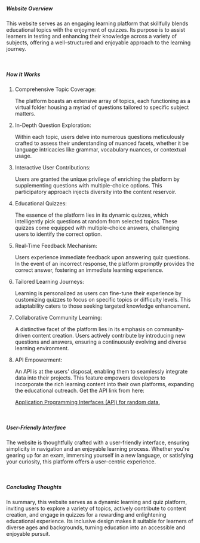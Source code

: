 <h5>Website Overview</h5>
<p>This website serves as an engaging learning platform that skillfully blends educational topics with the enjoyment of quizzes. Its purpose is to assist learners in testing and enhancing their knowledge across a variety of subjects, offering a well-structured and enjoyable approach to the learning journey. </p>
<br>
<h5>How It Works</h5>
<ol>
<li>Comprehensive Topic Coverage:

The platform boasts an extensive array of topics, each functioning as a virtual folder housing a myriad of questions tailored to specific subject matters. </li>
<li>In-Depth Question Exploration:

Within each topic, users delve into numerous questions meticulously crafted to assess their understanding of nuanced facets, whether it be language intricacies like grammar, vocabulary nuances, or contextual usage.</li>
<li>Interactive User Contributions:

Users are granted the unique privilege of enriching the platform by supplementing questions with multiple-choice options. This participatory approach injects diversity into the content reservoir.</li>
<li>Educational Quizzes:

The essence of the platform lies in its dynamic quizzes, which intelligently pick questions at random from selected topics. These quizzes come equipped with multiple-choice answers, challenging users to identify the correct option. </li>
<li>Real-Time Feedback Mechanism:

Users experience immediate feedback upon answering quiz questions. In the event of an incorrect response, the platform promptly provides the correct answer, fostering an immediate learning experience. </li>
<li>Tailored Learning Journeys:

Learning is personalized as users can fine-tune their experience by customizing quizzes to focus on specific topics or difficulty levels. This adaptability caters to those seeking targeted knowledge enhancement.</li>
<li>Collaborative Community Learning:

A distinctive facet of the platform lies in its emphasis on community-driven content creation. Users actively contribute by introducing new questions and answers, ensuring a continuously evolving and diverse learning environment.</li>
<li>API Empowerment:

An API is at the users' disposal, enabling them to seamlessly integrate data into their projects. This feature empowers developers to incorporate the rich learning content into their own platforms, expanding the educational outreach. Get the API link from here: <p><a href="/api/questions/random">Application Programming Interfaces (API) for random data.</a></p></li>
</ol>
<br>
<h5>User-Friendly Interface</h5>
<p>The website is thoughtfully crafted with a user-friendly interface, ensuring simplicity in navigation and an enjoyable learning process. Whether you're gearing up for an exam, immersing yourself in a new language, or satisfying your curiosity, this platform offers a user-centric experience.

</p>
<br>
<h5>Concluding Thoughts</h5>
<p>In summary, this website serves as a dynamic learning and quiz platform, inviting users to explore a variety of topics, actively contribute to content creation, and engage in quizzes for a rewarding and enlightening educational experience. Its inclusive design makes it suitable for learners of diverse ages and backgrounds, turning education into an accessible and enjoyable pursuit.<p/>
